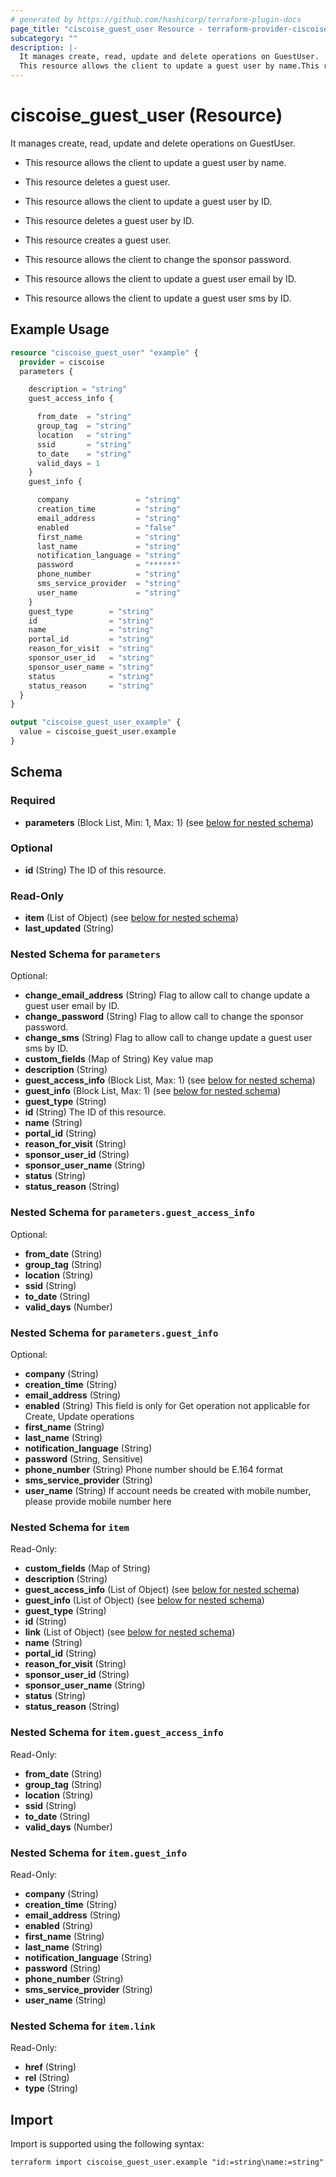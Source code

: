 ```yaml
---
# generated by https://github.com/hashicorp/terraform-plugin-docs
page_title: "ciscoise_guest_user Resource - terraform-provider-ciscoise"
subcategory: ""
description: |-
  It manages create, read, update and delete operations on GuestUser.
  This resource allows the client to update a guest user by name.This resource deletes a guest user.This resource allows the client to update a guest user by ID.This resource deletes a guest user by ID.This resource creates a guest user.This resource allows the client to change the sponsor password.This resource allows the client to update a guest user email by ID.This resource allows the client to update a guest user sms by ID.
---
```


# ciscoise_guest_user (Resource)

It manages create, read, update and delete operations on GuestUser.

- This resource allows the client to update a guest user by name.

- This resource deletes a guest user.

- This resource allows the client to update a guest user by ID.

- This resource deletes a guest user by ID.

- This resource creates a guest user.

- This resource allows the client to change the sponsor password.

- This resource allows the client to update a guest user email by ID.

- This resource allows the client to update a guest user sms by ID.

## Example Usage

```terraform
resource "ciscoise_guest_user" "example" {
  provider = ciscoise
  parameters {

    description = "string"
    guest_access_info {

      from_date  = "string"
      group_tag  = "string"
      location   = "string"
      ssid       = "string"
      to_date    = "string"
      valid_days = 1
    }
    guest_info {

      company               = "string"
      creation_time         = "string"
      email_address         = "string"
      enabled               = "false"
      first_name            = "string"
      last_name             = "string"
      notification_language = "string"
      password              = "******"
      phone_number          = "string"
      sms_service_provider  = "string"
      user_name             = "string"
    }
    guest_type        = "string"
    id                = "string"
    name              = "string"
    portal_id         = "string"
    reason_for_visit  = "string"
    sponsor_user_id   = "string"
    sponsor_user_name = "string"
    status            = "string"
    status_reason     = "string"
  }
}

output "ciscoise_guest_user_example" {
  value = ciscoise_guest_user.example
}
```

<!-- schema generated by tfplugindocs -->
## Schema

### Required

- **parameters** (Block List, Min: 1, Max: 1) (see [below for nested schema](#nestedblock--parameters))

### Optional

- **id** (String) The ID of this resource.

### Read-Only

- **item** (List of Object) (see [below for nested schema](#nestedatt--item))
- **last_updated** (String)

<a id="nestedblock--parameters"></a>
### Nested Schema for `parameters`

Optional:

- **change_email_address** (String) Flag to allow call to change update a guest user email by ID.
- **change_password** (String) Flag to allow call to change the sponsor password.
- **change_sms** (String) Flag to allow call to change update a guest user sms by ID.
- **custom_fields** (Map of String) Key value map
- **description** (String)
- **guest_access_info** (Block List, Max: 1) (see [below for nested schema](#nestedblock--parameters--guest_access_info))
- **guest_info** (Block List, Max: 1) (see [below for nested schema](#nestedblock--parameters--guest_info))
- **guest_type** (String)
- **id** (String) The ID of this resource.
- **name** (String)
- **portal_id** (String)
- **reason_for_visit** (String)
- **sponsor_user_id** (String)
- **sponsor_user_name** (String)
- **status** (String)
- **status_reason** (String)

<a id="nestedblock--parameters--guest_access_info"></a>
### Nested Schema for `parameters.guest_access_info`

Optional:

- **from_date** (String)
- **group_tag** (String)
- **location** (String)
- **ssid** (String)
- **to_date** (String)
- **valid_days** (Number)


<a id="nestedblock--parameters--guest_info"></a>
### Nested Schema for `parameters.guest_info`

Optional:

- **company** (String)
- **creation_time** (String)
- **email_address** (String)
- **enabled** (String) This field is only for Get operation not applicable for Create, Update operations
- **first_name** (String)
- **last_name** (String)
- **notification_language** (String)
- **password** (String, Sensitive)
- **phone_number** (String) Phone number should be E.164 format
- **sms_service_provider** (String)
- **user_name** (String) If account needs be created with mobile number, please provide mobile number here



<a id="nestedatt--item"></a>
### Nested Schema for `item`

Read-Only:

- **custom_fields** (Map of String)
- **description** (String)
- **guest_access_info** (List of Object) (see [below for nested schema](#nestedobjatt--item--guest_access_info))
- **guest_info** (List of Object) (see [below for nested schema](#nestedobjatt--item--guest_info))
- **guest_type** (String)
- **id** (String)
- **link** (List of Object) (see [below for nested schema](#nestedobjatt--item--link))
- **name** (String)
- **portal_id** (String)
- **reason_for_visit** (String)
- **sponsor_user_id** (String)
- **sponsor_user_name** (String)
- **status** (String)
- **status_reason** (String)

<a id="nestedobjatt--item--guest_access_info"></a>
### Nested Schema for `item.guest_access_info`

Read-Only:

- **from_date** (String)
- **group_tag** (String)
- **location** (String)
- **ssid** (String)
- **to_date** (String)
- **valid_days** (Number)


<a id="nestedobjatt--item--guest_info"></a>
### Nested Schema for `item.guest_info`

Read-Only:

- **company** (String)
- **creation_time** (String)
- **email_address** (String)
- **enabled** (String)
- **first_name** (String)
- **last_name** (String)
- **notification_language** (String)
- **password** (String)
- **phone_number** (String)
- **sms_service_provider** (String)
- **user_name** (String)


<a id="nestedobjatt--item--link"></a>
### Nested Schema for `item.link`

Read-Only:

- **href** (String)
- **rel** (String)
- **type** (String)

## Import

Import is supported using the following syntax:

```shell
terraform import ciscoise_guest_user.example "id:=string\name:=string"
```
